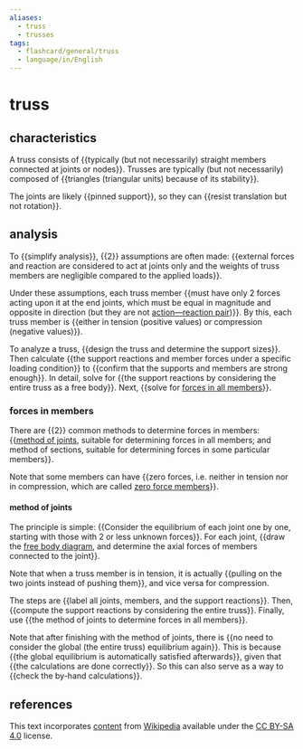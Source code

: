 ```yaml
---
aliases:
  - truss
  - trusses
tags:
  - flashcard/general/truss
  - language/in/English
---
```


# truss

## characteristics

A truss consists of {{typically (but not necessarily) straight members connected at joints or nodes}}. Trusses are typically (but not necessarily) composed of {{triangles (triangular units) because of its stability}}. <!--SR:!2024-06-03,14,290!2024-06-02,13,290-->

The joints are likely {{pinned support}}, so they can {{resist translation but not rotation}}. <!--SR:!2024-06-05,16,290!2024-06-05,16,290-->

## analysis

To {{simplify analysis}}, {{2}} assumptions are often made: {{external forces and reaction are considered to act at joints only and the weights of truss members are negligible compared to the applied loads}}. <!--SR:!2024-06-03,14,290!2024-06-02,13,290!2024-06-01,12,270-->

Under these assumptions, each truss member {{must have only 2 forces acting upon it at the end joints, which must be equal in magnitude and opposite in direction (but they are not [action—reaction pair](reaction%20(physics).md))}}. By this, each truss member is {{either in tension (positive values) or compression (negative values)}}. <!--SR:!2024-06-02,13,290!2024-06-02,13,290-->

To analyze a truss, {{design the truss and determine the support sizes}}. Then calculate {{the support reactions and member forces under a specific loading condition}} to {{confirm that the supports and members are strong enough}}. In detail, solve for {{the support reactions by considering the entire truss as a free body}}. Next, {{solve for [forces in all members](#forces%20in%20members)}}. <!--SR:!2024-06-04,15,290!2024-06-04,15,290!2024-06-04,15,290!2024-06-06,17,290!2024-06-06,17,290-->

### forces in members

There are {{2}} common methods to determine forces in members: {{[method of joints](#method%20of%20joints), suitable for determining forces in all members; and method of sections, suitable for determining forces in some particular members}}. <!--SR:!2024-06-05,16,290!2024-06-01,12,270-->

Note that some members can have {{zero forces, i.e. neither in tension nor in compression, which are called [zero force members](zero%20force%20member.md)}}. <!--SR:!2024-06-05,16,290-->

#### method of joints

The principle is simple: {{Consider the equilibrium of each joint one by one, starting with those with 2 or less unknown forces}}. For each joint, {{draw the [free body diagram](free%20body%20diagram.md), and determine the axial forces of members connected to the joint}}. <!--SR:!2024-06-01,12,270!2024-06-04,15,290-->

Note that when a truss member is in tension, it is actually {{pulling on the two joints instead of pushing them}}, and vice versa for compression. <!--SR:!2024-06-06,17,290-->

The steps are {{label all joints, members, and the support reactions}}. Then, {{compute the support reactions by considering the entire truss}}. Finally, use {{the method of joints to determine forces in all members}}. <!--SR:!2024-06-06,17,290!2024-06-04,15,290!2024-06-03,14,290-->

Note that after finishing with the method of joints, there is {{no need to consider the global (the entire truss) equilibrium again}}. This is because {{the global equilibrium is automatically satisfied afterwards}}, given that {{the calculations are done correctly}}. So this can also serve as a way to {{check the by-hand calculations}}. <!--SR:!2024-06-05,16,290!2024-06-03,14,290!2024-06-01,12,270!2024-07-06,37,290-->

## references

This text incorporates [content](https://en.wikipedia.org/wiki/truss) from [Wikipedia](Wikipedia.md) available under the [CC BY-SA 4.0](https://creativecommons.org/licenses/by-sa/4.0/) license.
